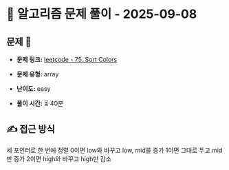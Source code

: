 # 📝 알고리즘 문제 풀이 - 2025-09-08

## 문제 📖

- **문제 링크:** [leetcode - 75. Sort Colors](https://leetcode.com/problems/sort-colors/description/)

- **문제 유형:** array

- **난이도:** easy

- **풀이 시간:** ⏳ 40분

## ✍ 접근 방식

세 포인터로 한 번에 정렬
0이면 low와 바꾸고 low, mid를 증가
1이면 그대로 두고 mid만 증가
2이면 high와 바꾸고 high만 감소